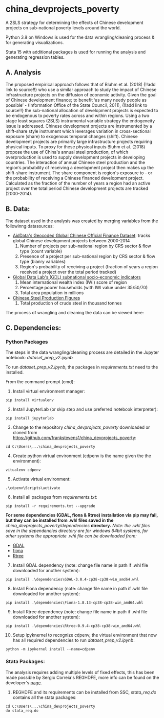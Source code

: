 # china_devprojects_poverty
A 2SLS strategy for determining the effects of Chinese development projects on sub-national poverty levels around the world.

Python 3.8 on Windows is used for the data wrangling/cleaning process & for generating visualizations.

Stata 15 with additional packages is used for running the analysis and generating regression tables.

## A. Analysis
The proposed empirical approach follows that of Bluhm et al. (2018) {!!add link to source!!} who use a similar approach to study the impact of Chinese infrastructure projects on the diffusion of economic activity. Given the goal of Chinese development finance; to benefit ‘as many needy people as possible’ - (Information Office of the State Council, 2011), {!!add link to source!!} the sub-national allocation of development projects is expected to be endogenous to poverty rates across and within regions. Using a two stage least squares (2SLS) instrumental variable strategy the endogeneity issue is addressed. Chinese development projects are instrumented by a shift-share style instrument which leverages variation in cross-sectional exposure (share) to exogenous temporal changes (shift). Chinese development projects are primarily large infrastructure projects requiring physical inputs. To proxy for these physical inputs Bluhm et al. (2018) propose the use of China's annual steel production, of which overproduction is used to supply development projects in developing countries. The interaction of annual Chinese steel production and the region’s probability of receiving a development project then makes up the shift-share instrument. The share component is region's exposure to - or the probability of receiving a Chinese financed development project. Calculated as the fraction of the number of years a region had an active project over the total period Chinese development projects are tracked (2000-2014).

## B. Data:
The dataset used in the analysis was created by merging variables from the followinng datasources:
* [AidData's Geocoded Global Chinese Official Finance Dataset](https://www.aiddata.org/data/geocoded-chinese-global-official-finance-dataset): tracks global Chinese development projects between 2000-2014
  1. Number of projects per sub-national region by CRS sector & flow type (count variable)
  2. Presence of a project per sub-national region by CRS sector & flow type (bianry variables)
  3. Region's probability of receiving a project (fraction of years a region received a project over the total period tracked)
* [Global Data Lab's (GDL) subnational socio-economic indicators](https://globaldatalab.org/areadata/)
  1. Mean international wealth index (IWI) score of region
  2. Percentage poorer households (with IWI value under 35/50/70)
  3. Total area population in millions
* [Chinese Steel Production Figures](https://www.worldsteel.org/steel-by-topic/statistics/steel-statistical-yearbook.html)
  1. Total production of crude steel in thousand tonnes
 
 The process of wrangling and cleaning the data can be viewed here: 

## C. Dependencies:

### Python Packages
The steps in the data wrangling/cleaning process are detailed in the Jupyter notebook: *dataset_prep_v2.ipynb*

To run *dataset_prep_v2.ipynb*, the packages in *requirements.txt* need to the installed.

From the command prompt (cmd):
1. Install virtual environment manager:
```
pip install virtualenv 
```
2. Install JupyterLab (or skip step and use preferred notebook interpreter):
```
pip install jupyterlab
```
3. Change to the repository *china_devprojects_poverty* downloaded or cloned from https://github.com/frankstevens1/china_devprojects_poverty:
```
cd C:\Users\...\china_devprojects_poverty
```
4. Create python virtual environment (cdpenv is the name given the the environment):
```
vitualenv cdpenv
```
5. Activate virtual environment:
```
.\cdpenv\Scripts\activate
```
6. Install all packages from *requirements.txt*:
```
pip install -r requirements.txt --upgrade
```
**For some dependencies (GDAL, fiona & Rtree) installation via pip may fail, but they can be installed from .whl files saved in the** *china_devprojects_poverty/dependencies* **directory.**
*Note: the .whl files save in the dependencies directory are for windows 64bit systems, for other systems the appropriate .whl file can be downloaded from:* 
* [GDAL](https://www.lfd.uci.edu/~gohlke/pythonlibs/#gdal)
* [fiona](https://www.lfd.uci.edu/~gohlke/pythonlibs/#fiona)
* [Rtree](https://www.lfd.uci.edu/~gohlke/pythonlibs/#rtree)

7. Install GDAL dependency (note: change file name in path if .whl file downloaded for another system):
```
pip install .\dependencies\GDAL-3.0.4-cp38-cp38-win_amd64.whl
```
8. Install Fiona dependency (note: change file name in path if .whl file downloaded for another system):
```
pip install .\dependencies\Fiona-1.8.13-cp38-cp38-win_amd64.whl
```
9. Install Rtree dependency (note: change file name in path if .whl file downloaded for another system):
```
pip install .\dependencies\Rtree-0.9.4-cp38-cp38-win_amd64.whl
```
10. Setup ipyknernel to recognize cdpenv, the virtual environment that now has all required dependencies to run *dataset_prep_v2.ipynb*:
```
python -m ipykernel install --name=cdpenv
```
### Stata Packages:
The analysis requires adding multiple levels of fixed effects, this has been made possible by Sergio Correia's REGHDFE, more info can be found on the developer's [page](http://scorreia.com/software/reghdfe/index.html).

1. REGHDFE and its requirements can be installed from SSC, *stata_req.do* contains all the stata packages:
```
cd C:\Users\...\china_devprojects_poverty
do stata_req.do
```

